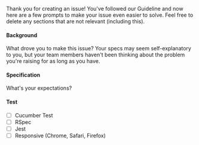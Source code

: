 Thank you for creating an issue! You've followed our Guideline and now here are a few prompts to make your issue even easier to solve.
Feel free to delete any sections that are not relevant (including this).

#### Background

What drove you to make this issue? Your specs may seem self-explanatory to you, but your team members haven't been thinking about the problem you're raising for as long as you have.


#### Specification

What's your expectations?

#### Test
- [ ] Cucumber Test
- [ ] RSpec
- [ ] Jest
- [ ] Responsive (Chrome, Safari, Firefox)
